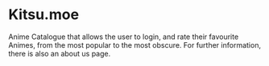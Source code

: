 # Kitsu.moe
Anime Catalogue that allows the user to login, and rate their favourite Animes, from the most popular to the most obscure. For further information, there is also an about us page.
